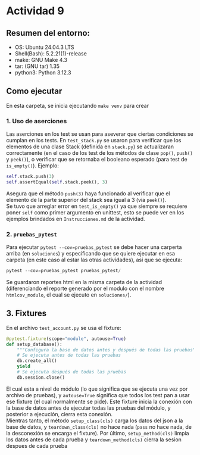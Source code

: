 # Actividad 9
## Resumen del entorno:
- OS: Ubuntu 24.04.3 LTS
- Shell(Bash): 5.2.21(1)-release
- make: GNU Make 4.3
- tar: (GNU tar) 1.35
- python3: Python 3.12.3
## Como ejecutar
En esta carpeta, se inicia ejecutando `make venv` para crear

### 1. Uso de aserciones 
Las aserciones en los test se usan para aseverar que ciertas condiciones se cumplan en los tests. En `test_stack.py` se usaron para verificar que los elementos de una clase Stack (definida en `stack.py`) se actualizaran correctamente (en el caso de los test de los métodos de clase `pop()`, `push()` y `peek()`), o verificar que se retornaba el booleano esperado (para test de `is_empty()`). Ejemplo:
```python
self.stack.push(3)
self.assertEqual(self.stack.peek(), 3)
```
Asegura que el método `push(3)` haya funcionado al verificar que el elemento de la parte superior del stack sea igual a 3 (vía `peek()`).  
Se tuvo que arreglar error en `test_is_empty()` ya que siempre se requiere poner `self` como primer argumento en unittest, esto se puede ver en los ejemplos brindados en `Instrucciones.md` de la actividad.
### 2. `pruebas_pytest`
Para ejecutar `pytest --cov=pruebas_pytest` se debe hacer una carperta arriba (en `soluciones`) y especificando que se quiere ejecutar en esa carpeta (en este caso al estar las otras actividades), asi que se ejecuta:
```python
pytest --cov=pruebas_pytest pruebas_pytest/
```
Se guardaron reportes html en la misma carpeta de la actividad (diferenciando el reporte generado por el modulo con el nombre `htmlcov_modulo`, el cual se ejecuto en `soluciones/`).
## 3. Fixtures
En el archivo `test_account.py` se usa el fixture:
```python
@pytest.fixture(scope="module", autouse=True)
def setup_database():
    """Configura la base de datos antes y después de todas las pruebas"""
    # Se ejecuta antes de todas las pruebas
    db.create_all()
    yield
    # Se ejecuta después de todas las pruebas
    db.session.close()
```

El cual esta a nivel de módulo (lo que significa que se ejecuta una vez por archivo de pruebas), y `autouse=True` significa que todos los test pan a usar ese fixture (el cual normalmente se pide). Este fixture inicia la conexión con la base de datos antes de ejecutar todas las pruebas del módulo, y posterior a ejecución, cierra esta conexión.  
Mientras tanto, el método `setup_class(cls)` carga los datos del json a la base de datos, y `teardown_class(cls)` no hace nada (`pass` no hace nada, de la desconexión se encarga el fixture). Por último, `setup_method(cls)` limpia los datos antes de cada prueba y `teardown_method(cls)` cierra la sesion despues de cada prueba

